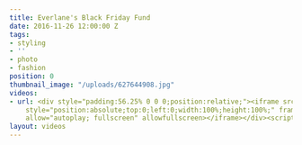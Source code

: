 ```yaml
---
title: Everlane's Black Friday Fund
date: 2016-11-26 12:00:00 Z
tags:
- styling
- ''
- photo
- fashion
position: 0
thumbnail_image: "/uploads/627644908.jpg"
videos:
- url: <div style="padding:56.25% 0 0 0;position:relative;"><iframe src="https://player.vimeo.com/video/211507045?autoplay=1&title=0&byline=0&portrait=0"
    style="position:absolute;top:0;left:0;width:100%;height:100%;" frameborder="0"
    allow="autoplay; fullscreen" allowfullscreen></iframe></div><script src="https://player.vimeo.com/api/player.js"></script>
layout: videos
---
```



